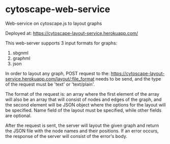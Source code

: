 # cytoscape-web-service
Web-service on cytoscape.js to layout graphs

Deployed at:
https://cytoscape-layout-service.herokuapp.com/

This web-server supports 3 input formats for graphs:
1. sbgnml
2. graphml
3. json

In order to layout any graph, POST request to the: https://cytoscape-layout-service.herokuapp.com/layout/:file_format needs to be send, and the type of the request must be 'text' or 'text/plain'.

The format of the request is:
an array where the first element of the array will also be an array that will consist of nodes and edges of the graph, and the second element will be JSON object where the options for the layout will be specified. Name field of the layout must be specified, while other fields are optional.

After the request is sent, the server will layout the given graph and return the JSON file with the node names and their positions.
If an error occurs, the response of the server will consist of the error's body.

